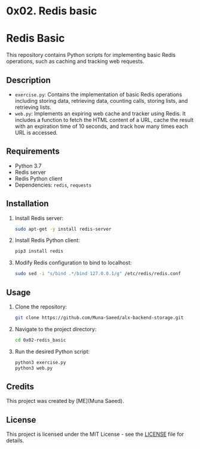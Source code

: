 # 0x02. Redis basic

# Redis Basic

This repository contains Python scripts for implementing basic Redis operations, such as caching and tracking web requests.

## Description

- `exercise.py`: Contains the implementation of basic Redis operations including storing data, retrieving data, counting calls, storing lists, and retrieving lists.
- `web.py`: Implements an expiring web cache and tracker using Redis. It includes a function to fetch the HTML content of a URL, cache the result with an expiration time of 10 seconds, and track how many times each URL is accessed.

## Requirements

- Python 3.7
- Redis server
- Redis Python client
- Dependencies: `redis`, `requests`

## Installation

1. Install Redis server:
    ```sh
    sudo apt-get -y install redis-server
    ```

2. Install Redis Python client:
    ```sh
    pip3 install redis
    ```

3. Modify Redis configuration to bind to localhost:
    ```sh
    sudo sed -i "s/bind .*/bind 127.0.0.1/g" /etc/redis/redis.conf
    ```

## Usage

1. Clone the repository:
    ```sh
    git clone https://github.com/Muna-Saeed/alx-backend-storage.git
    ```

2. Navigate to the project directory:
    ```sh
    cd 0x02-redis_basic
    ```

3. Run the desired Python script:
    ```sh
    python3 exercise.py
    python3 web.py
    ```

## Credits

This project was created by [ME](Muna Saeed).

## License

This project is licensed under the MIT License - see the [LICENSE](LICENSE) file for details.
